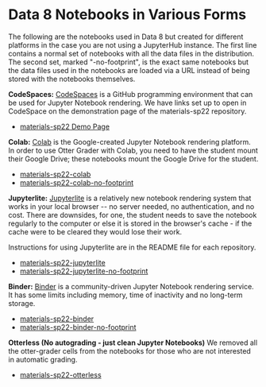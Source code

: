 # Data 8 Notebooks in Various Forms

The following are the notebooks used in Data 8 but created for different platforms in the case you are not using a JupyterHub instance. The first line contains a normal set of notebooks with all the data files in the distribution. The second set, marked "-no-footprint", is the exact same notebooks but the data files used in the notebooks are loaded via a URL instead of being stored with the notebooks themselves.

**CodeSpaces:** 
[CodeSpaces](https://github.com/features/codespaces/) is a GitHub programming environment that can be used for Jupyter Notebook rendering.  We have links set up to open in CodeSpace on the demonstration page of the materials-sp22 repository.
- [materials-sp22 Demo Page](https://www.data8.org/materials-sp22/demo.html)


**Colab:** 
[Colab](https://colab.research.google.com/) is the Google-created Jupyter Notebook rendering platform. In order to use Otter Grader with Colab, you need to have the student mount their Google Drive; these notebooks mount the Google Drive for the student.
- [materials-sp22-colab](https://github.com/data-8/materials-sp22-colab)
- [materials-sp22-colab-no-footprint](https://github.com/data-8/materials-sp22-colab-no-footprint)

**Jupyterlite:** 
[Jupyterlite](https://jupyterlite.readthedocs.io/en/stable/) is a relatively new notebook rendering system that works in your local browser -- no server needed, no authentication, and no cost. There are downsides, for one, the student needs to save the notebook regularly to the computer or else it is stored in the browser's cache - if the cache were to be cleared they would lose their work.

Instructions for using Jupyterlite are in the README file for each repository.
- [materials-sp22-jupyterlite](https://github.com/data-8/materials-sp22-jupyterlite)
- [materials-sp22-jupyterlite-no-footprint](https://github.com/data-8/materials-sp22-jupyterlite-no-footprint)

**Binder:**
[Binder](https://mybinder.readthedocs.io/en/latest/index.html) is a community-driven Jupyter Notebook rendering service. It has some limits including memory, time of inactivity and no long-term storage. 

- [materials-sp22-binder](https://github.com/data-8/materials-sp22-binder)
- [materials-sp22-binder-no-footprint](https://github.com/data-8/materials-sp22-binder-no-footprint)

**Otterless (No autograding - just clean Jupyter Notebooks)**
We removed all the otter-grader cells from the notebooks for those who are not interested in automatic grading.
- [materials-sp22-otterless](https://github.com/data-8/materials-sp22-otterless/)